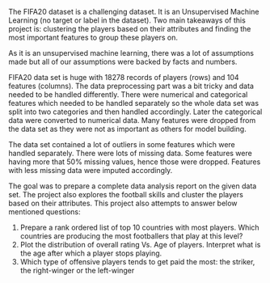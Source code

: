 The FIFA20 dataset is a challenging dataset. It is an Unsupervised Machine Learning (no target or label in the dataset). Two main takeaways of this project is: clustering the players based on their attributes and finding the most important features to group these players on.

As it is an unsupervised machine learning, there was a lot of assumptions made but all of our assumptions were backed by facts and numbers.

FIFA20 data set is huge with 18278 records of players (rows) and 104 features (columns). The data preprocessing part was a bit tricky and data needed to be handled differently. There were numerical and categorical features which needed to be handled separately so the whole data set was split into two categories and then handled accordingly. Later the categorical data were converted to numerical data.
Many features were dropped from the data set as they were not as important as others for model building.

The data set contained a lot of outliers in some features which were handled separately. There were lots of missing data. Some features were having more that 50% missing values, hence those were dropped. Features with less missing data were imputed accordingly.

The goal was to prepare a complete data analysis report on the given data set. The project also explores the football skills and cluster the players based on their attributes. This project also attempts to answer below mentioned questions:
1. Prepare a rank ordered list of top 10 countries with most players. Which countries are producing the most footballers that play at this level?
2. Plot the distribution of overall rating Vs. Age of players. Interpret what is the age after which a player stops playing.
3. Which type of offensive players tends to get paid the most: the striker, the right-winger or the left-winger
